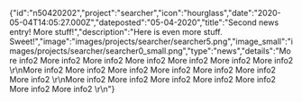 {"id":"n50420202","project":"searcher","icon":"hourglass","date":"2020-05-04T14:05:27.000Z","dateposted":"05-04-2020","title":"Second news entry! More stuff!","description":"Here is even more stuff. Sweet!","image":"images/projects/searcher/searcher5.png","image_small":"images/projects/searcher/searcher0_small.png","type":"news","details":"More info2 More info2 More info2 More info2 More info2 More info2 More info2 \r\nMore info2 More info2 More info2 More info2 More info2 More info2 More info2 \r\nMore info2 More info2 More info2 More info2 More info2 More info2 More info2 \r\n"}